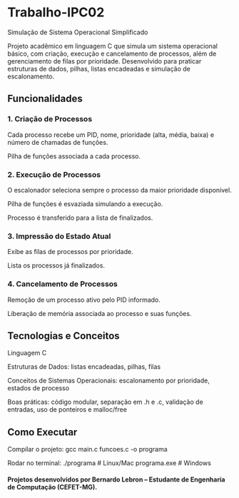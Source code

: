 # Trabalho-IPC02
Simulação de Sistema Operacional Simplificado 

Projeto acadêmico em linguagem C que simula um sistema operacional básico, com criação, execução e cancelamento de processos, além de gerenciamento de filas por prioridade. Desenvolvido para praticar estruturas de dados, pilhas, listas encadeadas e simulação de escalonamento.

<h2> Funcionalidades  </h2>

<h3> 1. Criação de Processos </h3>

Cada processo recebe um PID, nome, prioridade (alta, média, baixa) e número de chamadas de funções.

Pilha de funções associada a cada processo.

<h3> 2. Execução de Processos </h3>

O escalonador seleciona sempre o processo da maior prioridade disponível.

Pilha de funções é esvaziada simulando a execução.

Processo é transferido para a lista de finalizados.

<h3> 3. Impressão do Estado Atual </h3>

Exibe as filas de processos por prioridade.

Lista os processos já finalizados.

<h3> 4. Cancelamento de Processos </h3>

Remoção de um processo ativo pelo PID informado.

Liberação de memória associada ao processo e suas funções.

<h2> Tecnologias e Conceitos </h2>

Linguagem C

Estruturas de Dados: listas encadeadas, pilhas, filas

Conceitos de Sistemas Operacionais: escalonamento por prioridade, estados de processo

Boas práticas: código modular, separação em .h e .c, validação de entradas, uso de ponteiros e malloc/free

<h2> Como Executar </h2>

Compilar o projeto:
gcc main.c funcoes.c -o programa

Rodar no terminal:
./programa    # Linux/Mac
programa.exe  # Windows

<h4> Projetos desenvolvidos por Bernardo Lebron – Estudante de Engenharia de Computação (CEFET-MG). </h4> 
